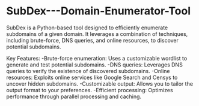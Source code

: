 # SubDex---Domain-Enumerator-Tool
SubDex is a Python-based tool designed to efficiently enumerate subdomains of a given domain. It leverages a combination of techniques, including brute-force, DNS queries, and online resources, to discover potential subdomains.

Key Features:
-Brute-force enumeration: Uses a customizable wordlist to generate and test potential subdomains.
-DNS queries: Leverages DNS queries to verify the existence of discovered subdomains.
-Online resources: Exploits online services like Google Search and Censys to uncover hidden subdomains.
-Customizable output: Allows you to tailor the output format to your preferences.
-Efficient processing: Optimizes performance through parallel processing and caching.
